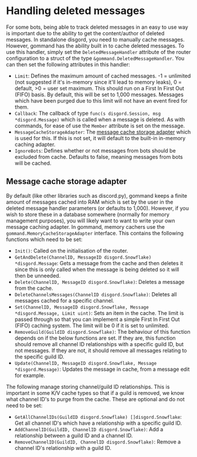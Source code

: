 # Handling deleted messages

For some bots, being able to track deleted messages in an easy to use way is important due to the ability to get the content/author of deleted messages. In standalone disgord, you need to manually cache messages. However, gommand has the ability built in to cache deleted messages. To use this handler, simply set the `DeletedMessageHandler` attribute of the router configuration to a struct of the type `&gommand.DeletedMessageHandler`. You can then set the following attributes in this handler:

- `Limit`: Defines the maximum amount of cached messages. -1 = unlimited (not suggested if it's in-memory since it'll lead to memory leaks), 0 = default, >0 = user set maximum. This should run on a First In First Out (FIFO) basis. By default, this will be set to 1,000 messages. Messages which have been purged due to this limit will not have an event fired for them.
- `Callback`: The callback of type `func(s disgord.Session, msg *disgord.Message)` which is called when a message is deleted. As with commands, for ease of use the `Member` attribute is set on the message.
- `MessageCacheStorageAdapter`: The [message cache storage adapter](./message-cache-storage-adapter.md) which is used for this. If this is not set, it will default to the built-in in-memory caching adapter.
- `IgnoreBots`: Defines whether or not messages from bots should be excluded from cache. Defaults to false, meaning messages from bots will be cached.

## Message cache storage adapter
By default (like other libraries such as discord.py), gommand keeps a finite amount of messages cached into RAM which is set by the user in the deleted message handler parameters (or defaults to 1,000). However, if you wish to store these in a database somewhere (normally for memory management purposes), you will likely want to want to write your own message caching adapter. In gommand, memory cachers use the `gommand.MemoryCacheStorageAdapter` interface. This contains the following functions which need to be set:

- `Init()`: Called on the initialisation of the router.
- `GetAndDelete(ChannelID, MessageID disgord.Snowflake) *disgord.Message`: Gets a message from the cache and then deletes it since this is only called when the message is being deleted so it will then be unneeded.
- `Delete(ChannelID, MessageID disgord.Snowflake)`: Deletes a message from the cache.
- `DeleteChannelsMessages(ChannelID disgord.Snowflake)`: Deletes all messages cached for a specific channel.
- `Set(ChannelID, MessageID disgord.Snowflake, Message *disgord.Message, Limit uint)`: Sets an item in the cache. The limit is passed through so that you can implement a simple First In First Out (FIFO) caching system. The limit will be 0 if it is set to unlimited.
- `RemoveGuild(GuildID disgord.Snowflake)`: The behaviour of this function depends on if the below functions are set. If they are, this function should remove all channel ID relationships with a specific guild ID, but not messages. If they are not, it should remove all messages relating to the specific guild ID.
- `Update(ChannelID, MessageID disgord.Snowflake, Message *disgord.Message)`: Updates the message in cache, from a message edit for example.

The following manage storing channel/guild ID relationships. This is important in some K/V cache types so that if a guild is removed, we know what channel ID's to purge from the cache. These are optional and do not need to be set:

- `GetAllChannelIDs(GuildID disgord.Snowflake) []disgord.Snowflake`: Get all channel ID's which have a relationship with a specific guild ID.
- `AddChannelID(GuildID, ChannelID disgord.Snowflake)`: Add a relationship between a guild ID and a channel ID.
- `RemoveChannelID(GuildID, ChannelID disgord.Snowflake)`: Remove a channel ID's relationship with a guild ID.
